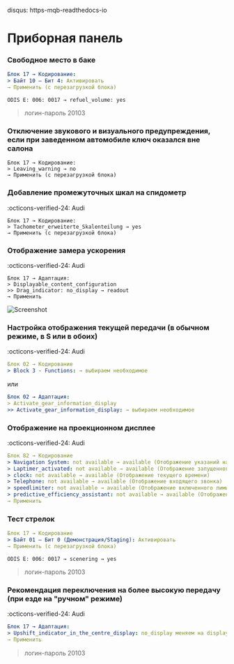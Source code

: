 disqus: https-mqb-readthedocs-io
# Приборная панель

### Свободное место в баке

``` yaml
Блок 17 → Кодирование:
> Байт 10 – Бит 4: Активировать
→ Применить (с перезагрузкой блока)
```
```
ODIS E: 006: 0017 → refuel_volume: yes
```

> логин-пароль 20103

### Отключение звукового и визуального предупреждения, если при заведенном автомобиле ключ оказался вне салона
``` 
Блок 17 → Кодирование:
> Leaving_warning → no
→ Применить (с перезагрузкой блока)
```

### Добавление промежуточных шкал на спидометр
:octicons-verified-24: Audi
``` 
Блок 17 → Кодирование:
> Tachometer_erweiterte_Skalenteilung → yes
→ Применить (с перезагрузкой блока)
```

### Отображение замера ускорения
:octicons-verified-24: Audi
``` 
Блок 17 → Адаптация:
> Displayable_content_configuration
>> Drag_indicator: no_display → readout
→ Применить
```

![Screenshot](../images/MLB/drag_info.jpeg) 

### Настройка отображения текущей передачи (в обычном режиме, в S или в обоих)
:octicons-verified-24: Audi
``` yaml
Блок 02 → Кодирование
> Block 3 - Functions: → выбираем необходимое
```
или
``` yaml
Блок 02 → Адаптация:
> Activate_gear_information_display
>> Activate_gear_information_display: → выбираем необходимое
```

### Отображение на проекционном дисплее
:octicons-verified-24: Audi
``` yaml
Блок 82 → Кодирование
> Navigation System: not available → available (Отображение указаний навигационной системы)
> Laptimer_activated: not available → available (Отображение запущенного таймера круга)
> clock: not available → available (Отображение текущего времени)
> Telephone: not available → available (Отображение входящего звонка)
> speedlimiter: not available → available (Отображение включенного лимитера)
> predictive_efficiency_assistant: not available → available (Отображение указаний эко-ассистента)
→ Применить
```

### Тест стрелок

``` yaml
Блок 17 → Кодирование
> Байт 01 – Бит 0 (Демонстрация/Staging): Активировать
→ Применить (с перезагрузкой блока)
```
```
ODIS E: 006: 0017 → scenering → yes
```
	
> логин-пароль 20103

### Рекомендация переключения на более высокую передачу (при езде на "ручном" режиме)
:octicons-verified-24: Audi
``` yaml
Блок 17 → Адаптация:
> Upshift_indicator_in_the_centre_display: no_display меняем на display
→ Применить
```

> логин-пароль 20103